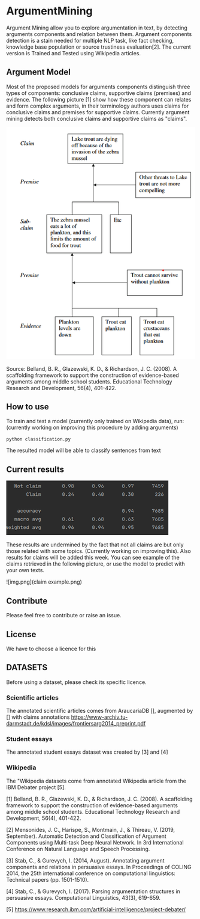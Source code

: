 # ArgumentMining

Argument Mining allow you to explore argumentation in text, by detecting arguments components and relation between them.
Argument components detection is a stain needed for multiple NLP task, like fact checking, knowledge base population or source trustiness evaluation[2].
The current version is Trained and Tested using Wikipedia articles. 

## Argument Model
Most of the proposed models for arguments components distinguish three types of components: conclusive claims, supportive claims (premises) and evidence.
The following picture [1] show how these component can relates and form complex arguments, in their terminology authors uses claims for conclusive claims and premises for supportive claims.
Currently argument mining detects both conclusive claims and supportive claims as "claims".

![An argumention model by Belland & al](model.png "Model from Belland & al")

Source: Belland, B. R., Glazewski, K. D., & Richardson, J. C. (2008). A scaffolding framework to support the construction of evidence-based arguments among middle school students. Educational Technology Research and Development, 56(4), 401-422.

## How to use
To train and test a model (currently only trained on Wikipedia data), run: (currently working on improving this procedure by adding arguments)

    python classification.py

The resulted model will be able to classify sentences from text

## Current results
![Results.png](Results.png)

These results are undermined by the fact that not all claims are but only those related with some topics. (Currently working on improving this).
Also results for claims will be added this week.
You can see example of the claims retrieved in the following picture, or use the model to predict with your own texts.

![img.png](claim example.png)

## Contribute
Please feel free to contribute or raise an issue.

## License
We have to choose a licence for this

## DATASETS
Before using a dataset, please check its specific licence.

### Scientific articles
The annotated scientific articles comes from AraucariaDB [], augmented by [] with claims annotations
https://www-archiv.tu-darmstadt.de/kdsl/images/frontiersarg2014_preprint.pdf

### Student essays
The annotated student essays dataset was created by [3] and [4]

### Wikipedia
The "Wikipedia datasets come from annotated Wikipedia article from the IBM Debater project [5].


[1] Belland, B. R., Glazewski, K. D., & Richardson, J. C. (2008). A scaffolding framework to support the construction of evidence-based arguments among middle school students. Educational Technology Research and Development, 56(4), 401-422.

[2] Mensonides, J. C., Harispe, S., Montmain, J., & Thireau, V. (2019, September). Automatic Detection and Classification of Argument Components using Multi-task Deep Neural Network. In 3rd International Conference on Natural Language and Speech Processing.

[3] Stab, C., & Gurevych, I. (2014, August). Annotating argument components and relations in persuasive essays. In Proceedings of COLING 2014, the 25th international conference on computational linguistics: Technical papers (pp. 1501-1510).

[4] Stab, C., & Gurevych, I. (2017). Parsing argumentation structures in persuasive essays. Computational Linguistics, 43(3), 619-659.

[5] https://www.research.ibm.com/artificial-intelligence/project-debater/


